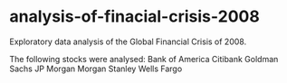 # analysis-of-finacial-crisis-2008
Exploratory data analysis of the Global Financial Crisis of 2008.

The following stocks were analysed:
  Bank of America
  Citibank
  Goldman Sachs
  JP Morgan
  Morgan Stanley
  Wells Fargo
